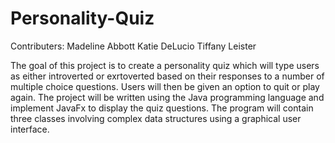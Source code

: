 # Personality-Quiz

Contributers:
Madeline Abbott
Katie DeLucio
Tiffany Leister

The goal of this project is to create a personality
quiz which will type users as either introverted or
exrtoverted based on their responses to a number of 
multiple choice questions. Users will then be given
an option to quit or play again. The project will 
be written using the Java programming language and
implement JavaFx to display the quiz questions. The program 
will contain three classes involving complex data structures 
using a graphical user interface. 
